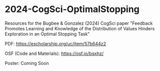 # 2024-CogSci-OptimalStopping
Resources for the Bugbee &amp; Gonzalez (2024) CogSci paper "Feedback Promotes Learning and Knowledge of the Distribution of Values Hinders Exploration in an Optimal Stopping Task"

PDF: https://escholarship.org/uc/item/57b644z2

OSF (Code and Materials): https://osf.io/bqxhz/

Poster: Coming Soon
